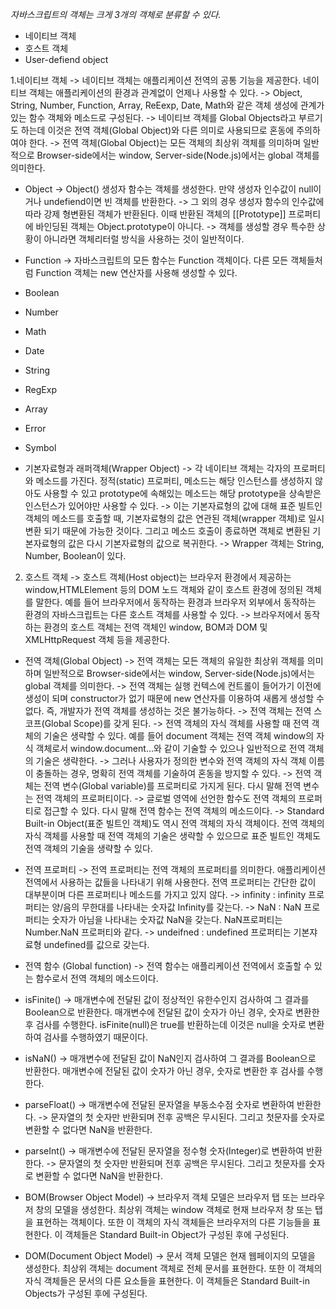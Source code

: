*자바스크립트의 객체는 크게 3개의 객체로 분류할 수 있다.*
- 네이티브 객체
- 호스트 객체
- User-defiend object

1.네이티브 객체
-> 네이티브 객체는 애플리케이션 전역의 공통 기능을 제공한다. 네이티브 객체는 애플리케이션의 환경과 관계없이 언제나 사용할 수 있다. 
-> Object, String, Number, Function, Array, ReEexp, Date, Math와 같은 객체 생성에 관계가 있는 함수 객체와 메소드로 구성된다. 
-> 네이티브 객체를 Global Objects라고 부르기도 하는데 이것은 전역 객체(Global Object)와 다른 의미로 사용되므로 혼동에 주의하여야 한다. 
-> 전역 객체(Global Object)는 모든 객체의 최상위 객체를 의미하며 일반적으로 Browser-side에서는 window, Server-side(Node.js)에서는 global 객체를 의미한다. 

- Object
-> Object() 생성자 함수는 객체를 생성한다. 만약 생성자 인수값이 null이거나 undefiend이면 빈 객체를 반환한다. 
-> 그 외의 경우 생성자 함수의 인수값에 따라 강제 형변환된 객체가 반환된다. 이때 반환된 객체의 [[Prototype]] 프로퍼티에 바인딩된 객체는 Object.prototype이 아니다. 
-> 객체를 생성할 경우 특수한 상황이 아니라면 객체리터럴 방식을 사용하는 것이 일반적이다. 

- Function
-> 자바스크립트의 모든 함수는 Function 객체이다. 다른 모든 객체들처럼 Function 객체는 new 연산자를 사용해 생성할 수 있다. 

- Boolean
- Number
- Math
- Date
- String
- RegExp
- Array
- Error
- Symbol

- 기본자료형과 래퍼객체(Wrapper Object)
-> 각 네이티브 객체는 각자의 프로퍼티와 메소드를 가진다. 정적(static) 프로퍼티, 메소드는 해당 인스턴스를 생성하지 않아도 사용할 수 있고 prototype에 속해있는 메소드는 해당 prototype을 상속받은 인스턴스가 있어야만 사용할 수 있다. 
-> 이는 기본자료형의 값에 대해 표준 빌트인 객체의 메소드를 호출할 때, 기본자료형의 값은 연관된 객체(wrapper 객체)로 일시 변환 되기 때문에 가능한 것이다. 그리고 메소드 호출이 종료하면 객체로 변환된 기본자료형의 값은 다시 기본자료형의 값으로 복귀한다. 
-> Wrapper 객체는 String, Number, Boolean이 있다.

2. 호스트 객체
-> 호스트 객체(Host object)는 브라우저 환경에서 제공하는 window,HTMLElement 등의 DOM 노드 객체와 같이 호스트 환경에 정의된 객체를 말한다. 예를 들어 브라우저에서 동작하는 환경과 브라우저 외부에서 동작하는 환경의 자바스크립트는 다른 호스트 객체를 사용할 수 있다. 
-> 브라우저에서 동작하는 환경의 호스트 객체는 전역 객체인 window, BOM과 DOM 및 XMLHttpRequest 객체 등을 제공한다. 

- 전역 객체(Global Object)
-> 전역 객체는 모든 객체의 유일한 최상위 객체를 의미하며 일반적으로 Browser-side에서는 window, Server-side(Node.js)에서는 global 객체를 의미한다. 
-> 전역 객체는 실행 컨텍스에 컨트롤이 들어가기 이전에 생성이 되며 constructor가 없기 때문에 new 연산자를 이용하여 새롭게 생성할 수 없다. 즉, 개발자가 전역 객체를 생성하는 것은 불가능하다.
-> 전역 객체는 전역 스코프(Global Scope)를 갖게 된다.
-> 전역 객체의 자식 객체를 사용할 때 전역 객체의 기술은 생략할 수 있다. 예를 들어 document 객체는 전역 객체 window의 자식 객체로서 window.document...와 같이 기술할 수 있으나 일반적으로 전역 객체의 기술은 생략한다. 
-> 그러나 사용자가 정의한 변수와 전역 객체의 자식 객체 이름이 충돌하는 경우, 명확히 전역 객체를 기술하여 혼동을 방지할 수 있다. 
-> 전역 객체는 전역 변수(Global variable)를 프로퍼티로 가지게 된다. 다시 말해 전역 변수는 전역 객체의 프로퍼티이다. 
-> 글로벌 영역에 선언한 함수도 전역 객체의 프로퍼티로 접근할 수 있다. 다시 말해 전역 함수는 전역 객체의 메소드이다. 
-> Standard Built-in Object(표준 빌트인 객체)도 역시 전역 객체의 자식 객체이다. 전역 객체의 자식 객체를 사용할 때 전역 객체의 기술은 생략할 수 있으므로 표준 빌트인 객체도 전역 객체의 기술을 생략할 수 있다. 

- 전역 프로퍼티
-> 전역 프로퍼티는 전역 객체의 프로퍼티를 의미한다. 애플리케이션 전역에서 사용하는 값들을 나타내기 위해 사용한다. 전역 프로퍼티는 간단한 값이 대부분이며 다른 프로퍼티나 메소드를 가지고 있지 않다. 
-> infinity : infinity 프로퍼티는 양/음의 무한대를 나타내는 숫자값 Infinity를 갖는다.
-> NaN : NaN 프로퍼티는 숫자가 아님을 나타내는 숫자값 NaN을 갖는다.
NaN프로퍼티는 Number.NaN 프로퍼티와 같다.
-> undeifned : undefined 프로퍼티는 기본쟈료형 undefined를 값으로 갖는다.

- 전역 함수 (Global function)
-> 전역 함수는 애플리케이션 전역에서 호출할 수 있는 함수로서 전역 객체의 메소드이다.
 - isFinite()
   -> 매개변수에 전달된 값이 정상적인 유한수인지 검사하여 그 결과를 Boolean으로 반환한다. 매개변수에 전달된 값이 숫자가 아닌 경우, 숫자로 변환한 후 검사를 수행한다. isFinite(null)은 true를 반환하는데 이것은 null을 숫자로 변환하여 검사를 수행하였기 때문이다.
 - isNaN()
   -> 매개변수에 전달된 값이 NaN인지 검사하여 그 결과를 Boolean으로 반환한다. 매개변수에 전달된 값이 숫자가 아닌 경우, 숫자로 변환한 후 검사를 수행한다. 
 - parseFloat()
   -> 매개변수에 전달된 문자열을 부동소수점 숫자로 변환하여 반환한다. 
   -> 문자열의 첫 숫자만 반환되며 전후 공백은 무시된다. 그리고 첫문자를 숫자로 변환할 수 없다면 NaN을 반환한다. 
 - parseInt()
   -> 매개변수에 전달된 문자열을 정수형 숫자(Integer)로 변환하여 반환한다.
   -> 문자열의 첫 숫자만 반환되며 전후 공백은 무시된다. 그리고 첫문자를 숫자로 변환할 수 없다면 NaN을 반환한다. 
   
- BOM(Browser Object Model)
-> 브라우저 객체 모델은 브라우저 탭 또는 브라우저 창의 모델을 생성한다. 최상위 객체는 window 객체로 현재 브라우저 창 또는 탭을 표현하는 객체이다. 또한 이 객체의 자식 객체들은 브라우저의 다른 기능들을 표현한다. 이 객체들은 Standard Built-in Object가 구성된 후에 구성된다.

- DOM(Document Object Model)
-> 문서 객체 모델은 현재 웹페이지의 모델을 생성한다. 최상위 객체는 document 객체로 전체 문서를 표현한다. 또한 이 객체의 자식 객체들은 문서의 다른 요소들을 표현한다. 이 객체들은 Standard Built-in Objects가 구성된 후에 구성된다. 